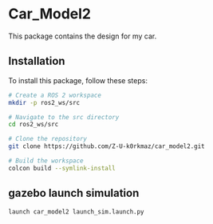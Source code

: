 # Car_Model2

This package contains the design for my car.

## Installation

To install this package, follow these steps:

```bash
# Create a ROS 2 workspace
mkdir -p ros2_ws/src

# Navigate to the src directory
cd ros2_ws/src

# Clone the repository
git clone https://github.com/Z-U-k0rkmaz/car_model2.git

# Build the workspace
colcon build --symlink-install
```

## gazebo launch simulation
```bash
launch car_model2 launch_sim.launch.py
```

